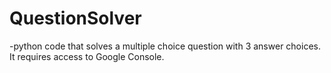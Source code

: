 # QuestionSolver
-python code that solves a multiple choice question with 3 answer choices. It requires access to Google Console. 
